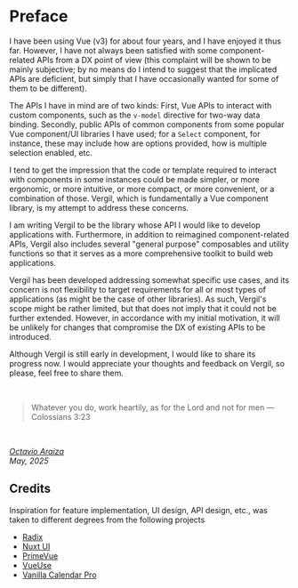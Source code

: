 # Preface

I have been using Vue (v3) for about four years, and I have enjoyed it thus far. However, I have not always been satisfied with some component-related APIs from a DX point of view (this complaint will be shown to be mainly subjective; by no means do I intend to suggest that the implicated APIs are deficient, but simply that I have occasionally wanted for some of them to be different).

The APIs I have in mind are of two kinds: First, Vue APIs to interact with custom components, such as the `v-model` directive for two-way data binding. Secondly, public APIs of common components from some popular Vue component/UI libraries I have used; for a `Select` component, for instance, these may include how are options provided, how is multiple selection enabled, etc.

I tend to get the impression that the code or template required to interact with components in some instances could be made simpler, or more ergonomic, or more intuitive, or more compact, or more convenient, or a combination of those. Vergil, which is fundamentally a Vue component library, is my attempt to address these concerns.

I am writing Vergil to be the library whose API I would like to develop applications with. Furthermore, in addition to reimagined component-related APIs, Vergil also includes several "general purpose" composables and utility functions so that it serves as a more comprehensive toolkit to build web applications.

Vergil has been developed addressing somewhat specific use cases, and its concern is not flexibility to target requirements for all or most types of applications (as might be the case of other libraries). As such, Vergil's scope might be rather limited, but that does not imply that it could not be further extended. However, in accordance with my initial motivation, it will be unlikely for changes that compromise the DX of existing APIs to be introduced.

Although Vergil is still early in development, I would like to share its progress now. I would appreciate your thoughts and feedback on Vergil, so please, feel free to share them.

<br>

<blockquote>
Whatever you do, work heartily, as for the Lord and not for men — Colossians 3:23
</blockquote>

<br>

<p :class="$style['text-right']">
	<i><a href="https://github.com/8ctavio" target="_blank" rel="noreferrer">Octavio Araiza</a></i>
	<br>
	<i>May, 2025</i>
</p>

<style module>
.text-right {
	text-align: right;
}
.source {

}
</style>

## Credits

Inspiration for feature implementation, UI design, API design, etc., was taken to different degrees from the following projects

- [Radix](https://www.radix-ui.com/)
- [Nuxt UI](https://ui.nuxt.com/)
- [PrimeVue](https://primevue.org/)
- [VueUse](https://vueuse.org/)
- [Vanilla Calendar Pro](https://vanilla-calendar.pro/)